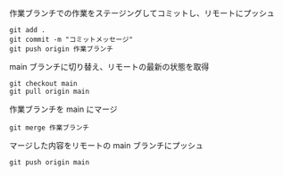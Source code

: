 作業ブランチでの作業をステージングしてコミットし、リモートにプッシュ
```
git add .
git commit -m "コミットメッセージ"
git push origin 作業ブランチ
```

main ブランチに切り替え、リモートの最新の状態を取得
```
git checkout main
git pull origin main
```

作業ブランチを main にマージ
```
git merge 作業ブランチ
```

マージした内容をリモートの main ブランチにプッシュ
```
git push origin main
```
